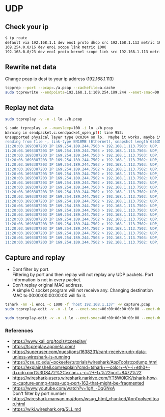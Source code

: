 # UDP







## Check your ip
```bash
$ ip route
default via 192.168.1.1 dev eno1 proto dhcp src 192.168.1.113 metric 100 
169.254.0.0/16 dev eno1 scope link metric 1000 
192.168.0.0/23 dev eno1 proto kernel scope link src 192.168.1.113 metric 100
```


## Rewrite net data
Change pcap ip dest to your ip address (192.168.1.113)
```bash
tcpprep --port --pcap=./a.pcap --cachefile=a.cache
sudo tcprewrite --endpoints=192.168.1.1:169.254.189.244 --enet-smac=00:00:00:00:00:00 --enet-dmac=00:00:00:00:00:00 --cachefile=a.cache  --infile=a.pcap --outfile=b.pcap
```
## Replay net data
```bash
sudo tcpreplay -v -o -i lo ./b.pcap

$ sudo tcpreplay -v --maxsleep=100 -i lo ./b.pcap 
Warning in sendpacket.c:sendpacket_open_pf() line 952:
Unsupported physical layer type 0x0304 on lo.  Maybe it works, maybe it won't.  See tickets #123/318
reading from file -, link-type EN10MB (Ethernet), snapshot length 65535
11:20:03.1693387203 IP 169.254.189.244.7503 > 192.168.1.113.7503: UDP, length 48
11:20:03.1693387203 IP 169.254.189.244.7503 > 192.168.1.113.7503: UDP, length 48
11:20:03.1693387203 IP 169.254.189.244.7503 > 192.168.1.113.7503: UDP, length 48
11:20:03.1693387203 IP 169.254.189.244.7502 > 192.168.1.113.7502: UDP, length 24832
11:20:03.1693387203 IP 169.254.189.244.7503 > 192.168.1.113.7503: UDP, length 48
11:20:03.1693387203 IP 169.254.189.244.7502 > 192.168.1.113.7502: UDP, length 24832
11:20:03.1693387203 IP 169.254.189.244.7502 > 192.168.1.113.7502: UDP, length 24832
11:20:03.1693387203 IP 169.254.189.244.7502 > 192.168.1.113.7502: UDP, length 24832
11:20:03.1693387203 IP 169.254.189.244.7502 > 192.168.1.113.7502: UDP, length 24832
11:20:03.1693387203 IP 169.254.189.244.7503 > 192.168.1.113.7503: UDP, length 48
11:20:03.1693387203 IP 169.254.189.244.7502 > 192.168.1.113.7502: UDP, length 24832
11:20:03.1693387203 IP 169.254.189.244.7502 > 192.168.1.113.7502: UDP, length 24832
11:20:03.1693387203 IP 169.254.189.244.7502 > 192.168.1.113.7502: UDP, length 24832
11:20:03.1693387203 IP 169.254.189.244.7502 > 192.168.1.113.7502: UDP, length 24832
11:20:03.1693387203 IP 169.254.189.244.7503 > 192.168.1.113.7503: UDP, length 48
11:20:03.1693387203 IP 169.254.189.244.7502 > 192.168.1.113.7502: UDP, length 24832
11:20:03.1693387203 IP 169.254.189.244.7502 > 192.168.1.113.7502: UDP, length 24832
11:20:03.1693387203 IP 169.254.189.244.7502 > 192.168.1.113.7502: UDP, length 24832
11:20:03.1693387203 IP 169.254.189.244.7502 > 192.168.1.113.7502: UDP, length 24832
11:20:03.1693387203 IP 169.254.189.244.7502 > 192.168.1.113.7502: UDP, length 24832
11:20:03.1693387203 IP 169.254.189.244.7503 > 192.168.1.113.7503: UDP, length 48
11:20:03.1693387203 IP 169.254.189.244.7502 > 192.168.1.113.7502: UDP, length 24832

```











## Capture and replay
* Dont filter by port. <br>
Filtering by port and then replay will not replay any UDP packets. Port information is not in every packet.
* Don't replay original MAC address. <br>
A simple C socket program will not receive any. Changing destination MAC to 00:00:00:00:00:00 will fix it.
```bash
tshark -nn -i eno1 -c 1000 -f 'host 192.168.1.137' -w capture.pcap
sudo tcpreplay-edit -v -o -i lo --enet-smac=00:00:00:00:00:00 --enet-dmac=00:00:00:00:00:00 capture.pcap

sudo tcpreplay-edit -v -o -i lo --enet-smac=00:00:00:00:00:00 --enet-dmac=00:00:00:00:00:00 --srcipmap=169.254.189.244:192.168.1.6 --dstipmap=169.254.189.246:127.0.0.1 a.pcap

```



### References
* https://www.kali.org/tools/tcpreplay/
* https://tcpreplay.appneta.com/
* https://superuser.com/questions/1638231/cant-receive-udp-data-unless-wireshark-is-running
* https://cse.sc.edu/~pokeefe/tutorials/wireshark/AppToolstcpdump.html
* https://explainshell.com/explain?cmd=tshark+--color+-V+-i+eth0+-d+udp.port%3D8472%2Cvxlan++-c+2+-f+%22port+8472%22
* https://wireshark-users.wireshark.narkive.com/YT5W0lCK/tshark-how-to-capture-snmp-traps-udp-port-162-that-might-be-fragmented
* https://www.youtube.com/watch?v=1gX_-DqGNxA<br>Don't filter by port number
* https://wireshark.marwan.ma/docs/wsug_html_chunked/AppToolseditcap.html
* https://wiki.wireshark.org/SLL.md